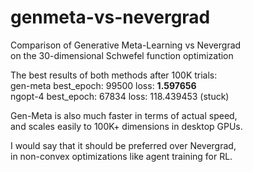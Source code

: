 # genmeta-vs-nevergrad
Comparison of Generative Meta-Learning vs Nevergrad  
on the 30-dimensional Schwefel function optimization

The best results of both methods after 100K trials:  
gen-meta best_epoch: 99500 loss: **1.597656**  
ngopt-4 best_epoch: 67834 loss: 118.439453 (stuck)  

Gen-Meta is also much faster in terms of actual speed,  
and scales easily to 100K+ dimensions in desktop GPUs.

I would say that it should be preferred over Nevergrad,  
in non-convex optimizations like agent training for RL.
